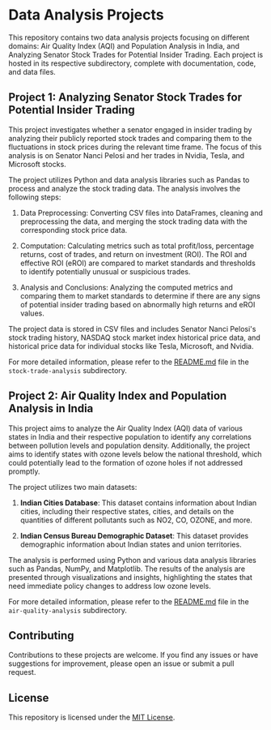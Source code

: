 # Data Analysis Projects

This repository contains two data analysis projects focusing on different domains: Air Quality Index (AQI) and Population Analysis in India, and Analyzing Senator Stock Trades for Potential Insider Trading. Each project is hosted in its respective subdirectory, complete with documentation, code, and data files.

## Project 1: Analyzing Senator Stock Trades for Potential Insider Trading

This project investigates whether a senator engaged in insider trading by analyzing their publicly reported stock trades and comparing them to the fluctuations in stock prices during the relevant time frame. The focus of this analysis is on Senator Nanci Pelosi and her trades in Nvidia, Tesla, and Microsoft stocks.

The project utilizes Python and data analysis libraries such as Pandas to process and analyze the stock trading data. The analysis involves the following steps:

1. Data Preprocessing: Converting CSV files into DataFrames, cleaning and preprocessing the data, and merging the stock trading data with the corresponding stock price data.

2. Computation: Calculating metrics such as total profit/loss, percentage returns, cost of trades, and return on investment (ROI). The ROI and effective ROI (eROI) are compared to market standards and thresholds to identify potentially unusual or suspicious trades.

3. Analysis and Conclusions: Analyzing the computed metrics and comparing them to market standards to determine if there are any signs of potential insider trading based on abnormally high returns and eROI values.

The project data is stored in CSV files and includes Senator Nanci Pelosi's stock trading history, NASDAQ stock market index historical price data, and historical price data for individual stocks like Tesla, Microsoft, and Nvidia.

For more detailed information, please refer to the [README.md](stocks-analysis/README.md) file in the `stock-trade-analysis` subdirectory.


## Project 2: Air Quality Index and Population Analysis in India

This project aims to analyze the Air Quality Index (AQI) data of various states in India and their respective population to identify any correlations between pollution levels and population density. Additionally, the project aims to identify states with ozone levels below the national threshold, which could potentially lead to the formation of ozone holes if not addressed promptly.

The project utilizes two main datasets:

1. **Indian Cities Database**: This dataset contains information about Indian cities, including their respective states, cities, and details on the quantities of different pollutants such as NO2, CO, OZONE, and more.

2. **Indian Census Bureau Demographic Dataset**: This dataset provides demographic information about Indian states and union territories.

The analysis is performed using Python and various data analysis libraries such as Pandas, NumPy, and Matplotlib. The results of the analysis are presented through visualizations and insights, highlighting the states that need immediate policy changes to address low ozone levels.

For more detailed information, please refer to the [README.md](aqi-analysis/README.md) file in the `air-quality-analysis` subdirectory.

## Contributing

Contributions to these projects are welcome. If you find any issues or have suggestions for improvement, please open an issue or submit a pull request.

## License

This repository is licensed under the [MIT License](LICENSE).
